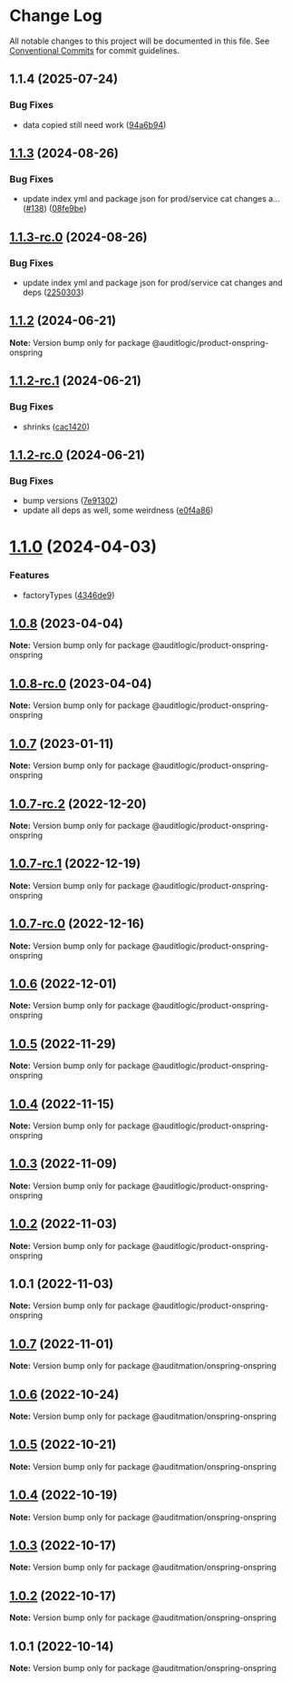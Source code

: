 # Change Log

All notable changes to this project will be documented in this file.
See [Conventional Commits](https://conventionalcommits.org) for commit guidelines.

## 1.1.4 (2025-07-24)


### Bug Fixes

* data copied still need work ([94a6b94](https://github.com/zerobias-org/product/commit/94a6b942fb0516367548599d739529536132755a))





## [1.1.3](https://github.com/auditlogic/product/compare/@auditlogic/product-onspring-onspring@1.1.2...@auditlogic/product-onspring-onspring@1.1.3) (2024-08-26)


### Bug Fixes

* update index yml and package json for prod/service cat changes a… ([#138](https://github.com/auditlogic/product/issues/138)) ([08fe9be](https://github.com/auditlogic/product/commit/08fe9beb1c8457462a19bc69caa02e6212d97e1a))





## [1.1.3-rc.0](https://github.com/auditlogic/product/compare/@auditlogic/product-onspring-onspring@1.1.2...@auditlogic/product-onspring-onspring@1.1.3-rc.0) (2024-08-26)


### Bug Fixes

* update index yml and package json for prod/service cat changes and deps ([2250303](https://github.com/auditlogic/product/commit/225030363a363608240135b7ebed386b28f01e4b))





## [1.1.2](https://github.com/auditlogic/product/compare/@auditlogic/product-onspring-onspring@1.1.2-rc.1...@auditlogic/product-onspring-onspring@1.1.2) (2024-06-21)

**Note:** Version bump only for package @auditlogic/product-onspring-onspring





## [1.1.2-rc.1](https://github.com/auditlogic/product/compare/@auditlogic/product-onspring-onspring@1.1.2-rc.0...@auditlogic/product-onspring-onspring@1.1.2-rc.1) (2024-06-21)


### Bug Fixes

* shrinks ([cac1420](https://github.com/auditlogic/product/commit/cac14200fefcd8183ab69fe89a47bd3f70f563e9))





## [1.1.2-rc.0](https://github.com/auditlogic/product/compare/@auditlogic/product-onspring-onspring@1.1.0...@auditlogic/product-onspring-onspring@1.1.2-rc.0) (2024-06-21)


### Bug Fixes

* bump versions ([7e91302](https://github.com/auditlogic/product/commit/7e913023b8b312150ed7762c32fbbe616be71de5))
* update all deps as well, some weirdness ([e0f4a86](https://github.com/auditlogic/product/commit/e0f4a864714e2d3de6bbf3da014d5312fe53be2f))





# [1.1.0](https://github.com/auditlogic/product/compare/@auditlogic/product-onspring-onspring@1.0.8...@auditlogic/product-onspring-onspring@1.1.0) (2024-04-03)


### Features

* factoryTypes ([4346de9](https://github.com/auditlogic/product/commit/4346de92693aee892fccf725338ffc7b80ab182b))





## [1.0.8](https://github.com/auditlogic/product/compare/@auditlogic/product-onspring-onspring@1.0.7...@auditlogic/product-onspring-onspring@1.0.8) (2023-04-04)

**Note:** Version bump only for package @auditlogic/product-onspring-onspring





## [1.0.8-rc.0](https://github.com/auditlogic/product/compare/@auditlogic/product-onspring-onspring@1.0.7...@auditlogic/product-onspring-onspring@1.0.8-rc.0) (2023-04-04)

**Note:** Version bump only for package @auditlogic/product-onspring-onspring





## [1.0.7](https://github.com/auditlogic/product/compare/@auditlogic/product-onspring-onspring@1.0.7-rc.2...@auditlogic/product-onspring-onspring@1.0.7) (2023-01-11)

**Note:** Version bump only for package @auditlogic/product-onspring-onspring





## [1.0.7-rc.2](https://github.com/auditlogic/product/compare/@auditlogic/product-onspring-onspring@1.0.6...@auditlogic/product-onspring-onspring@1.0.7-rc.2) (2022-12-20)

**Note:** Version bump only for package @auditlogic/product-onspring-onspring





## [1.0.7-rc.1](https://github.com/auditlogic/product/compare/@auditlogic/product-onspring-onspring@1.0.6...@auditlogic/product-onspring-onspring@1.0.7-rc.1) (2022-12-19)

**Note:** Version bump only for package @auditlogic/product-onspring-onspring





## [1.0.7-rc.0](https://github.com/auditlogic/product/compare/@auditlogic/product-onspring-onspring@1.0.6...@auditlogic/product-onspring-onspring@1.0.7-rc.0) (2022-12-16)

**Note:** Version bump only for package @auditlogic/product-onspring-onspring





## [1.0.6](https://github.com/auditlogic/product/compare/@auditlogic/product-onspring-onspring@1.0.5...@auditlogic/product-onspring-onspring@1.0.6) (2022-12-01)

**Note:** Version bump only for package @auditlogic/product-onspring-onspring





## [1.0.5](https://github.com/auditlogic/product/compare/@auditlogic/product-onspring-onspring@1.0.4...@auditlogic/product-onspring-onspring@1.0.5) (2022-11-29)

**Note:** Version bump only for package @auditlogic/product-onspring-onspring





## [1.0.4](https://github.com/auditlogic/product/compare/@auditlogic/product-onspring-onspring@1.0.3...@auditlogic/product-onspring-onspring@1.0.4) (2022-11-15)

**Note:** Version bump only for package @auditlogic/product-onspring-onspring





## [1.0.3](https://github.com/auditlogic/product/compare/@auditlogic/product-onspring-onspring@1.0.2...@auditlogic/product-onspring-onspring@1.0.3) (2022-11-09)

**Note:** Version bump only for package @auditlogic/product-onspring-onspring





## [1.0.2](https://github.com/auditlogic/product/compare/@auditlogic/product-onspring-onspring@1.0.1...@auditlogic/product-onspring-onspring@1.0.2) (2022-11-03)

**Note:** Version bump only for package @auditlogic/product-onspring-onspring





## 1.0.1 (2022-11-03)

**Note:** Version bump only for package @auditlogic/product-onspring-onspring





## [1.0.7](https://github.com/auditmation/store-content/compare/@auditmation/onspring-onspring@1.0.6...@auditmation/onspring-onspring@1.0.7) (2022-11-01)

**Note:** Version bump only for package @auditmation/onspring-onspring





## [1.0.6](https://github.com/auditmation/store-content/compare/@auditmation/onspring-onspring@1.0.5...@auditmation/onspring-onspring@1.0.6) (2022-10-24)

**Note:** Version bump only for package @auditmation/onspring-onspring





## [1.0.5](https://github.com/auditmation/store-content/compare/@auditmation/onspring-onspring@1.0.4...@auditmation/onspring-onspring@1.0.5) (2022-10-21)

**Note:** Version bump only for package @auditmation/onspring-onspring





## [1.0.4](https://github.com/auditmation/store-content/compare/@auditmation/onspring-onspring@1.0.3...@auditmation/onspring-onspring@1.0.4) (2022-10-19)

**Note:** Version bump only for package @auditmation/onspring-onspring





## [1.0.3](https://github.com/auditmation/store-content/compare/@auditmation/onspring-onspring@1.0.2...@auditmation/onspring-onspring@1.0.3) (2022-10-17)

**Note:** Version bump only for package @auditmation/onspring-onspring





## [1.0.2](https://github.com/auditmation/store-content/compare/@auditmation/onspring-onspring@1.0.1...@auditmation/onspring-onspring@1.0.2) (2022-10-17)

**Note:** Version bump only for package @auditmation/onspring-onspring





## 1.0.1 (2022-10-14)

**Note:** Version bump only for package @auditmation/onspring-onspring
